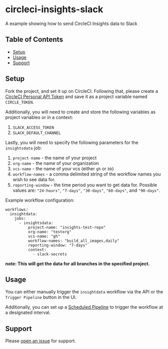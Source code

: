 # circleci-insights-slack
A example showing how to send CircleCI Insights data to Slack

## Table of Contents

- [Setup](#setup)
- [Usage](#usage)
- [Support](#support)

## Setup

Fork the project, and set it up on CircleCI. Following that, please create a [CircleCI Personal API Token](https://app.circleci.com/settings/user/tokens) and save it as a project variable named `CIRCLE_TOKEN`.

Additionally, you will need to create and store the following variables as project variables or in a context:
1. `SLACK_ACCESS_TOKEN`
2. `SLACK_DEFAULT_CHANNEL`

Lastly, you will need to specify the following parameters for the `insightsdata` job:
1. `project-name` - the name of your project
2. `org-name` - the name of your organization
3. `vcs-name` - the name of your vcs (either `gh` or `bb`)
4. `workflow-names` - a comma delimited string of the workflow names you wish to see data for.
5. `reporting-window` - the time period you want to get data for. Possible values are: `"24-hours"`, `"7-days"`, `"30-days"`, `"60-days"`, and `"90-days"`.

Example workflow configuration:

```
workflows:
  insightdata:
    jobs:
      - insightsdata:
          project-name: "insights-test-repo"
          org-name: "testorg"
          vcs-name: "gh"
          workflow-names: "build_all_images,daily"
          reporting-window: "7-days"
          context:
            - slack-secrets
```

**note: This will get the data for all branches in the specified project.**

## Usage

You can either manually trigger the `insightdata` workflow via the API or the `Trigger Pipeline` button in the UI.

Additionally, you can set up a [Scheduled Pipeline](https://circleci.com/docs/scheduled-pipelines) to trigger the workflow at a designated interval.

## Support

Please [open an issue](https://github.com/ogii/circleci-insights-slack/issues/new) for support.
